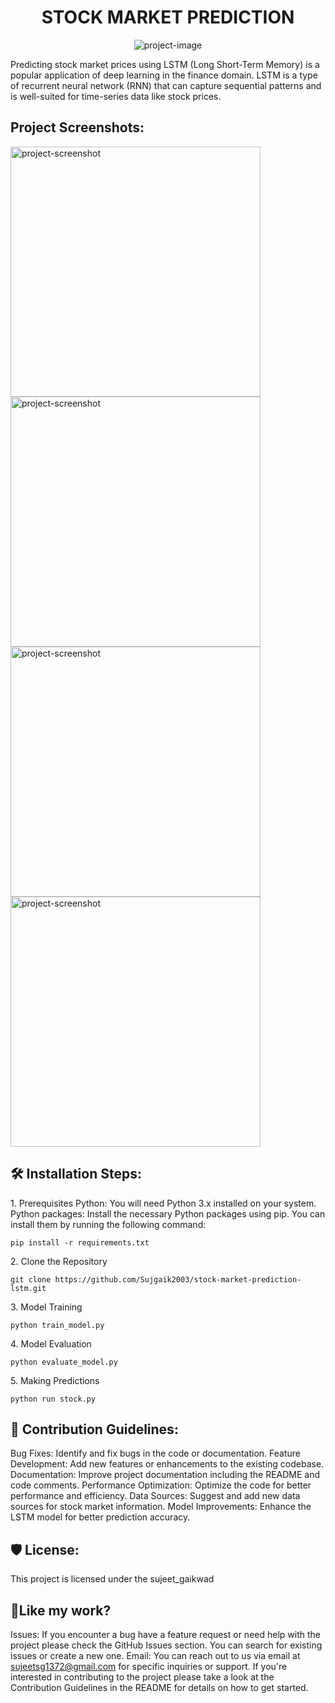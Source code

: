 <h1 align="center" id="title">STOCK MARKET PREDICTION</h1>

<p align="center"><img src="https://images.livemint.com/img/2022/12/09/600x338/Nifty_1667546435835_1670548265677_1670548265677.jpg" alt="project-image"></p>

<p id="description">Predicting stock market prices using LSTM (Long Short-Term Memory) is a popular application of deep learning in the finance domain. LSTM is a type of recurrent neural network (RNN) that can capture sequential patterns and is well-suited for time-series data like stock prices.</p>

<h2>Project Screenshots:</h2>


<img src="https://d112y698adiu2z.cloudfront.net/photos/production/software_photos/001/085/421/datas/original.png" alt="project-screenshot" width="400" height="400/">

<img src="https://www.macroscan.org/cur/jan08/chart/Speculation/Chart1.jpg" alt="project-screenshot" width="400" height="400/">

<img src="" alt="project-screenshot" width="400" height="400/">

<img src="https://static1.businessinsider.com/image/52fa77d469bedd4b51f92b30-1200-924/spx-1929.png" alt="project-screenshot" width="400" height="400/">

<h2>🛠️ Installation Steps:</h2>

<p>1. Prerequisites Python: You will need Python 3.x installed on your system. Python packages: Install the necessary Python packages using pip. You can install them by running the following command:</p>

```
pip install -r requirements.txt
```

<p>2. Clone the Repository</p>

```
git clone https://github.com/Sujgaik2003/stock-market-prediction-lstm.git
```

<p>3. Model Training</p>

```
python train_model.py
```

<p>4. Model Evaluation</p>

```
python evaluate_model.py
```

<p>5. Making Predictions</p>

```
python run stock.py
```

<h2>🍰 Contribution Guidelines:</h2>

Bug Fixes: Identify and fix bugs in the code or documentation. Feature Development: Add new features or enhancements to the existing codebase. Documentation: Improve project documentation including the README and code comments. Performance Optimization: Optimize the code for better performance and efficiency. Data Sources: Suggest and add new data sources for stock market information. Model Improvements: Enhance the LSTM model for better prediction accuracy.

<h2>🛡️ License:</h2>

This project is licensed under the sujeet\_gaikwad

<h2>💖Like my work?</h2>

Issues: If you encounter a bug have a feature request or need help with the project please check the GitHub Issues section. You can search for existing issues or create a new one. Email: You can reach out to us via email at sujeetsg1372@gmail.com for specific inquiries or support. If you're interested in contributing to the project please take a look at the Contribution Guidelines in the README for details on how to get started.
